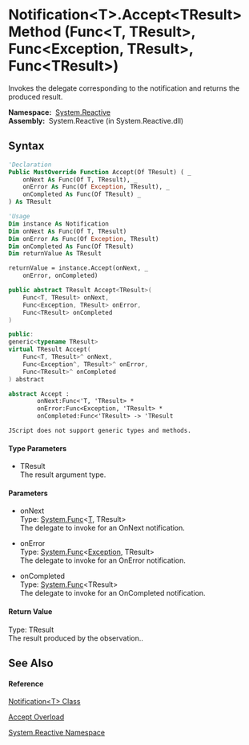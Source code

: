 # Notification\<T\>.Accept\<TResult\> Method (Func\<T, TResult\>, Func\<Exception, TResult\>, Func\<TResult\>)

Invokes the delegate corresponding to the notification and returns the produced result.

**Namespace:**  [System.Reactive](System.Reactive\System.Reactive.md)  
**Assembly:**  System.Reactive (in System.Reactive.dll)

## Syntax

```vb
'Declaration
Public MustOverride Function Accept(Of TResult) ( _
    onNext As Func(Of T, TResult), _
    onError As Func(Of Exception, TResult), _
    onCompleted As Func(Of TResult) _
) As TResult
```

```vb
'Usage
Dim instance As Notification
Dim onNext As Func(Of T, TResult)
Dim onError As Func(Of Exception, TResult)
Dim onCompleted As Func(Of TResult)
Dim returnValue As TResult

returnValue = instance.Accept(onNext, _
    onError, onCompleted)
```

```csharp
public abstract TResult Accept<TResult>(
    Func<T, TResult> onNext,
    Func<Exception, TResult> onError,
    Func<TResult> onCompleted
)
```

```c++
public:
generic<typename TResult>
virtual TResult Accept(
    Func<T, TResult>^ onNext, 
    Func<Exception^, TResult>^ onError, 
    Func<TResult>^ onCompleted
) abstract
```

```fsharp
abstract Accept : 
        onNext:Func<'T, 'TResult> * 
        onError:Func<Exception, 'TResult> * 
        onCompleted:Func<'TResult> -> 'TResult 
```

```jscript
JScript does not support generic types and methods.
```

#### Type Parameters

- TResult  
  The result argument type.

#### Parameters

- onNext  
  Type: [System.Func](https://msdn.microsoft.com/en-us/library/Bb549151)\<[T](Notification\Notification(T).md), TResult\>  
  The delegate to invoke for an OnNext notification.

- onError  
  Type: [System.Func](https://msdn.microsoft.com/en-us/library/Bb549151)\<[Exception](https://msdn.microsoft.com/en-us/library/c18k6c59), TResult\>  
  The delegate to invoke for an OnError notification.

- onCompleted  
  Type: [System.Func](https://msdn.microsoft.com/en-us/library/Bb534960)\<TResult\>  
  The delegate to invoke for an OnCompleted notification.

#### Return Value

Type: TResult  
The result produced by the observation..

## See Also

#### Reference

[Notification\<T\> Class](Notification\Notification(T).md)

[Accept Overload](Accept\Notification(T).Accept.md)

[System.Reactive Namespace](System.Reactive\System.Reactive.md)
